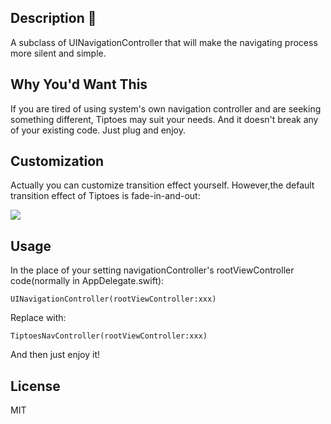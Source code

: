 ## Description :leaves:

A subclass of UINavigationController that will make the navigating process more silent and simple.

## Why You'd Want This 

If you are tired of using system's own navigation controller and are seeking something different, Tiptoes may suit your needs. And it doesn't break any of your existing code. Just plug and enjoy.

## Customization 

Actually you can customize transition effect yourself.
However,the default transition effect of Tiptoes is fade-in-and-out:

![](https://github.com/caiyue1993/Tiptoes/blob/master/images/fade-in-and-out.gif)

## Usage

In the place of your setting navigationController's rootViewController code(normally in AppDelegate.swift):
```
UINavigationController(rootViewController:xxx)
```
Replace with:
```
TiptoesNavController(rootViewController:xxx)
```
And then just enjoy it!

## License

MIT


